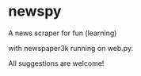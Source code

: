 # newspy
A news scraper for fun (learning)

with newspaper3k running on web.py. 

All suggestions are welcome!

